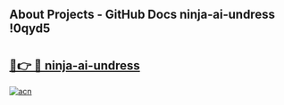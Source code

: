 ## About Projects - GitHub Docs ninja-ai-undress !0qyd5

# <h2><a href="https://andorid.site?title=ninja-ai-undress&ref=13PRO">🔗👉 🔴 ninja-ai-undress</a></h2>

[![acn](https://github.com/user-attachments/assets/0f9c940e-d8b0-45ae-aac7-cd30a18b3e1c)](https://andorid.site?title=ninja-ai-undress&ref=13PRO)

